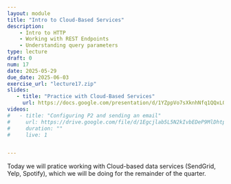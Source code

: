 ```yaml
---
layout: module
title: "Intro to Cloud-Based Services"
description:
    - Intro to HTTP
    - Working with REST Endpoints
    - Understanding query parameters
type: lecture
draft: 0
num: 17
date: 2025-05-29
due_date: 2025-06-03
exercise_url: "lecture17.zip"
slides:
   - title: "Practice with Cloud-Based Services"
     url: https://docs.google.com/presentation/d/1YZppVo7sXknhNfq1QQxLO6TAZM-GUfNr/edit?usp=sharing&ouid=117551212520532352302&rtpof=true&sd=true
videos:
#   - title: "Configuring P2 and sending an email"
#     url: https://drive.google.com/file/d/1Egcjlab5L5N2kIvbEDeP9MlDhtpLWUWY/view?usp=sharing
#     duration: ""
#     live: 1


---
```


Today we will pratice working with Cloud-based data services (SendGrid, Yelp, Spotify), which we will be doing for the remainder of the quarter.
